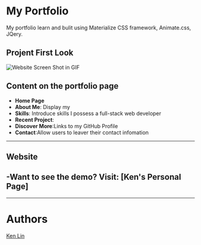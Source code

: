 # My Portfolio
My portfolio learn and bulit using Materialize CSS framework, Animate.css, JQery.


## Projent First Look
![Website Screen Shot in GIF](project-screenshot.gif)


## Content on the portfolio page
- **Home Page**
- **About Me**: Display my 
- **Skills**: Introduce skills I possess a full-stack web developer
- **Recent Project**:
- **Discover More**:Links to my GitHub Profile
- **Contact**:Allow users to leaver their contact infomation

___

## Website
-Want to see the demo? Visit: [Ken's Personal Page]
-

___

# Authors
[Ken Lin](https://github.com/LYS786)
